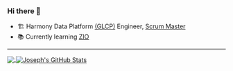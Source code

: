 ### Hi there 👋

- 🏗 Harmony Data Platform [(GLCP)](https://www.hpe.com/us/en/greenlake.html) Engineer, [Scrum Master](https://scrumguides.org/index.html)
- 📚 Currently learning [ZIO](https://zio.dev/)

-----------------------------------------------------------------------

<a href="https://github.com/josephbwagner/josephbwagner">
  <img align="center" src="https://github-readme-stats.vercel.app/api/top-langs/?username=josephbwagner&theme=radical" />
</a>

<a href="https://github.com/josephbwagner/josephbwagner">
  <img align="center" src="https://github-readme-stats.vercel.app/api?username=josephbwagner&show_icons=true&line_height=27&count_private=true&theme=radical" alt="Joseph's GitHub Stats" />
</a>

<!--
**josephbwagner/josephbwagner** is a ✨ _special_ ✨ repository because its `README.md` (this file) appears on your GitHub profile.

Here are some ideas to get you started:

- 🔭 I’m currently working on ...
- 🌱 I’m currently learning ...
- 👯 I’m looking to collaborate on ...
- 🤔 I’m looking for help with ...
- 💬 Ask me about ...
- 📫 How to reach me: ...
- 😄 Pronouns: ...
- ⚡ Fun fact: ...
-->
